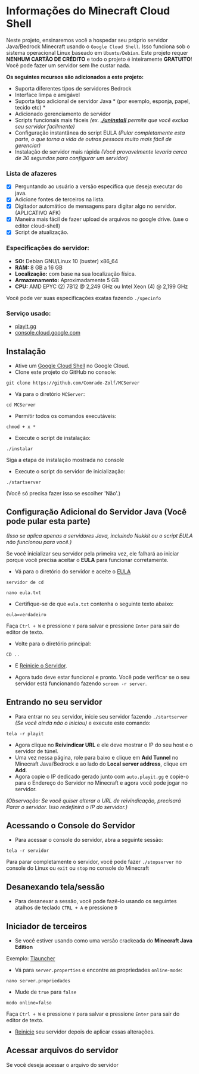 # Informações do Minecraft Cloud Shell

Neste projeto, ensinaremos você a hospedar seu próprio servidor Java/Bedrock Minecraft usando o `Google Cloud Shell`. Isso funciona sob o sistema operacional Linux baseado em `Ubuntu/Debian`. Este projeto requer **NENHUM CARTÃO DE CRÉDITO** e todo o projeto é inteiramente **GRATUITO**! Você pode fazer um servidor sem lhe custar nada.

**Os seguintes recursos são adicionados a este projeto:**
- Suporta diferentes tipos de servidores Bedrock
- Interface limpa e amigável
- Suporta tipo adicional de servidor Java * (por exemplo, esponja, papel, tecido etc) *
- Adicionado gerenciamento de servidor
- Scripts funcionais mais fáceis *(ex. [**./uninstall**](https://github.com/Comrade-Zolf/MCServer/blob/main/README.md#uninstallremove-the-server) permite que você exclua seu servidor facilmente)*
- Configuração instantânea do script EULA *(Pular completamente esta parte, o que torna a vida de outras pessoas muito mais fácil de gerenciar)*
- Instalação de servidor mais rápida *(Você provavelmente levaria cerca de 30 segundos para configurar um servidor)*


### Lista de afazeres
- [x] Perguntando ao usuário a versão específica que deseja executar do java.
- [x] Adicione fontes de terceiros na lista.
- [x] Digitador automático de mensagens para digitar algo no servidor. (APLICATIVO AFK)
- [x] Maneira mais fácil de fazer upload de arquivos no google drive. (use o editor cloud-shell)
- [x] Script de atualização.
### Especificações do servidor:
- **SO:** Debian GNU/Linux 10 (buster) x86_64
- **RAM:** 8 GB a 16 GB
- **Localização:** com base na sua localização física.
- **Armazenamento:** Aproximadamente 5 GB
- **CPU:** AMD EPYC (2) 7B12 @ 2,249 GHz ou Intel Xeon (4) @ 2,199 GHz

Você pode ver suas especificações exatas fazendo `./specinfo`

### Serviço usado:
- [playit.gg](https://playit.gg)
- [console.cloud.google.com](https://console.cloud.google.com)

## Instalação
* Ative um [Google Cloud Shell](https://console.cloud.google.com/) no Google Cloud.
* Clone este projeto do GitHub no console:
```
git clone https://github.com/Comrade-Zolf/MCServer
```
* Vá para o diretório `MCServer`:
```
cd MCServer
```
* Permitir todos os comandos executáveis:
```
chmod + x *
```
* Execute o script de instalação:
```
./instalar
```
Siga a etapa de instalação mostrada no console
* Execute o script do servidor de inicialização:
```
./startserver
```
(Você só precisa fazer isso se escolher 'Não'.)

## Configuração Adicional do Servidor Java (Você pode pular esta parte)
*(Isso se aplica apenas a servidores Java, incluindo Nukkit ou o script EULA não funcionou para você.)*

Se você inicializar seu servidor pela primeira vez, ele falhará ao iniciar porque você precisa aceitar o **EULA** para funcionar corretamente.

* Vá para o diretório do servidor e aceite o [EULA](https://www.minecraft.net/en-us/eula)
```
servidor de cd
```
```
nano eula.txt
```
* Certifique-se de que `eula.txt` contenha o seguinte texto abaixo:
```
eula=verdadeiro
```
Faça `Ctrl + W` e pressione `Y` para salvar e pressione `Enter` para sair do editor de texto.
* Volte para o diretório principal:
```
CD ..
```
- E [Reinicie o Servidor](https://github.com/Comrade-Zolf/MCServer/blob/main/README.md#restarting-your-server).
* Agora tudo deve estar funcional e pronto. Você pode verificar se o seu servidor está funcionando fazendo `screen -r server`.
## Entrando no seu servidor
* Para entrar no seu servidor, inicie seu servidor fazendo `./startserver` *(Se você ainda não o iniciou)* e execute este comando:
```
tela -r playit
```
- Agora clique no **Reivindicar URL** e ele deve mostrar o IP do seu host e o servidor de túnel.
- Uma vez nessa página, role para baixo e clique em **Add Tunnel** no Minecraft Java/Bedrock e ao lado do **Local server address**, clique em **Add**.
- Agora copie o IP dedicado gerado junto com `auto.playit.gg` e copie-o para o Endereço do Servidor no Minecraft e agora você pode jogar no servidor.

*(Observação: Se você quiser alterar o URL de reivindicação, precisará Parar o servidor. Isso redefinirá o IP do servidor.)*

## Acessando o Console do Servidor
* Para acessar o console do servidor, abra a seguinte sessão:
```
tela -r servidor
```
Para parar completamente o servidor, você pode fazer `./stopserver` no console do Linux ou `exit` ou `stop` no console do Minecraft

## Desanexando tela/sessão
* Para desanexar a sessão, você pode fazê-lo usando os seguintes atalhos de teclado
`CTRL + A` e pressione `D`

## Iniciador de terceiros
* Se você estiver usando como uma versão crackeada do **Minecraft Java Edition**

Exemplo: [Tlauncher](https://tlauncher.org/en/)

- Vá para `server.properties` e encontre as propriedades `online-mode`:
```
nano server.propriedades
```
- Mude de `true` para `false`
```
modo online=falso
```
Faça `Ctrl + W` e pressione `Y` para salvar e pressione `Enter` para sair do editor de texto.

- [Reinicie](https://github.com/Comrade-Zolf/MCServer/blob/main/README.md#restarting-your-server) seu servidor depois de aplicar essas alterações.

## Acessar arquivos do servidor
Se você deseja acessar o arquivo do servidor
